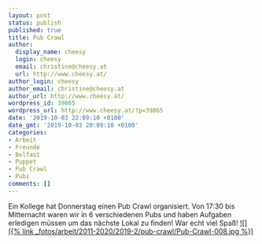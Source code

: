 ```yaml
---
layout: post
status: publish
published: true
title: Pub Crawl
author:
  display_name: cheesy
  login: cheesy
  email: christine@cheesy.at
  url: http://www.cheesy.at/
author_login: cheesy
author_email: christine@cheesy.at
author_url: http://www.cheesy.at/
wordpress_id: 39865
wordpress_url: http://www.cheesy.at/?p=39865
date: '2019-10-03 22:09:10 +0100'
date_gmt: '2019-10-03 20:09:10 +0100'
categories:
- Arbeit
- Freunde
- Belfast
- Puppet
- Pub Crawl
- Pubs
comments: []
---
```

Ein Kollege hat Donnerstag einen Pub Crawl organisiert. Von 17:30 bis Mitternacht waren wir in 6 verschiedenen Pubs und haben Aufgaben erledigen müssen um das nächste Lokal zu finden! War echt viel Spaß!
[![]({% link _fotos/arbeit/2011-2020/2019-2/pub-crawl/Pub-Crawl-008.jpg %})](http://www.cheesy.at/fotos/arbeit/pub-crawl/)

